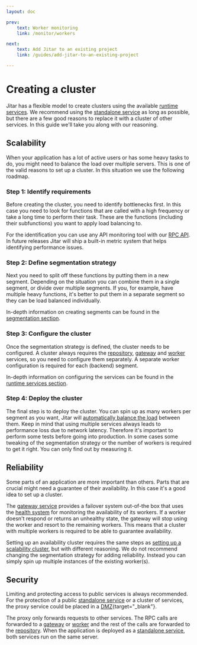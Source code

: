 ```yaml
---
layout: doc

prev:
    text: Worker monitoring
    link: /monitor/workers

next:
    text: Add Jitar to an existing project
    link: /guides/add-jitar-to-an-existing-project

---
```


# Creating a cluster

Jitar has a flexible model to create clusters using the available [runtime services](../fundamentals/runtime-services). We recommend using the [standalone service](../fundamentals/runtime-services#standalone) as long as possible, but there are a few good reasons to replace it with a cluster of other services. In this guide we'll take you along with our reasoning.

## Scalability

When your application has a lot of active users or has some heavy tasks to do, you might need to balance the load over multiple servers. This is one of the valid reasons to set up a cluster. In this situation we use the following roadmap.

### Step 1: Identify requirements

Before creating the cluster, you need to identify bottlenecks first. In this case you need to look for functions that are called with a high frequency or take a long time to perform their task. These are the functions (including their subfunctions) you want to apply load balancing to.

For the identification you can use any API monitoring tool with our [RPC API](../integrate/rpc-api). In future releases Jitar will ship a built-in metric system that helps identifying performance issues.

### Step 2: Define segmentation strategy

Next you need to split off these functions by putting them in a new segment. Depending on the situation you can combine them in a single segment, or divide over multiple segments. If you, for example, have multiple heavy functions, it's better to put them in a separate segment so they can be load balanced individually.

In-depth information on creating segments can be found in the [segmentation section](../deploy/segmentation).

### Step 3: Configure the cluster

Once the segmentation strategy is defined, the cluster needs to be configured. A cluster always requires the [repository](../fundamentals/runtime-services#repository), [gateway](../fundamentals/runtime-services#gateway) and [worker](../fundamentals/runtime-services#worker) services, so you need to configure them separately. A separate worker configuration is required for each (backend) segment.

In-depth information on configuring the services can be found in the [runtime services section](../fundamentals/runtime-services).

### Step 4: Deploy the cluster

The final step is to deploy the cluster. You can spin up as many workers per segment as you want, Jitar will [automatically balance the load](../deploy/load-balancing) between them. Keep in mind that using multiple services always leads to performance loss due to network latency. Therefore it's important to perform some tests before going into production. In some cases some tweaking of the segmentation strategy or the number of workers is required to get it right. You can only find out by measuring it.

## Reliability

Some parts of an application are more important than others. Parts that are crucial might need a guarantee of their availability. In this case it's a good idea to set up a cluster.

The [gateway service](../fundamentals/runtime-services#gateway) provides a failover system out-of-the box that uses the [health system](../monitor/health) for monitoring the availability of its workers. If a worker doesn't respond or returns an unhealthy state, the gateway will stop using the worker and resort to the remaining workers. This means that a cluster with multiple workers is required to be able to guarantee availability.

Setting up an availability cluster requires the same steps as [setting up a scalability cluster](#scalability), but with different reasoning. We do not recommend changing the segmentation strategy for adding reliability. Instead you can simply spin up multiple instances of the existing worker(s).

## Security

Limiting and protecting access to public services is always recommended. For the protection of a public [standalone service](../fundamentals/runtime-services#standalone) or a cluster of services, the proxy service could be placed in a [DMZ](https://en.wikipedia.org/wiki/DMZ_(computing)){target="_blank"}.

The proxy only forwards requests to other services. The RPC calls are forwarded to a [gateway](../fundamentals/runtime-services#gateway) or [worker](../fundamentals/runtime-services#worker) and the rest of the calls are forwarded to the [repository](../fundamentals/runtime-services#repository). When the application is deployed as a [standalone service](../fundamentals/runtime-services#standalone), both services run on the same server.
